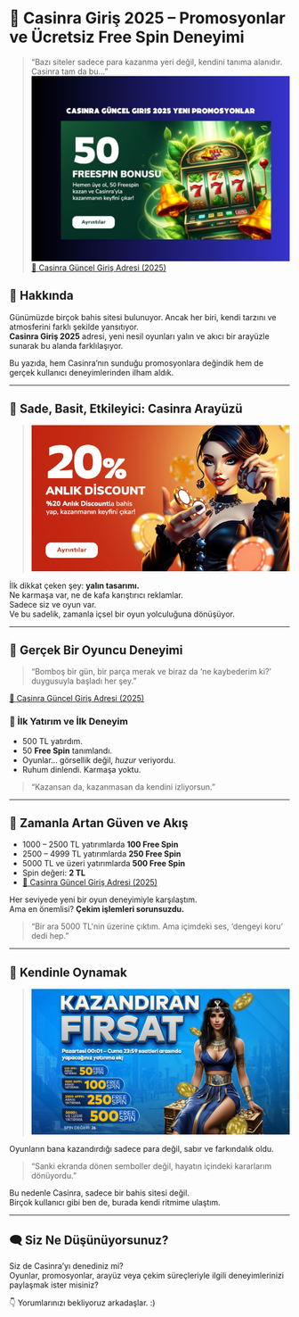 # 🎰 Casinra Giriş 2025 – Promosyonlar ve Ücretsiz Free Spin Deneyimi

> “Bazı siteler sadece para kazanma yeri değil, kendini tanıma alanıdır. Casinra tam da bu...”
>![Casinra Freespin Promosyonu](./evergreen%20(3).jpg)
> [🔗 Casinra Güncel Giriş Adresi (2025)](https://prvnu.co/Casinra)

## 📌 Hakkında

Günümüzde birçok bahis sitesi bulunuyor. Ancak her biri, kendi tarzını ve atmosferini farklı şekilde yansıtıyor.  
**Casinra Giriş 2025** adresi, yeni nesil oyunları yalın ve akıcı bir arayüzle sunarak bu alanda farklılaşıyor.

Bu yazıda, hem Casinra’nın sunduğu promosyonlara değindik hem de gerçek kullanıcı deneyimlerinden ilham aldık.

---

## 🧭 Sade, Basit, Etkileyici: Casinra Arayüzü
> ![Casinra Freespin Promosyonu](./4TwZ8PumGs9M7t1X5esMIbAwT8lHXPbIq6NnOOIA.png)
> 
İlk dikkat çeken şey: **yalın tasarımı.**  
Ne karmaşa var, ne de kafa karıştırıcı reklamlar.  
Sadece siz ve oyun var.  
Ve bu sadelik, zamanla içsel bir oyun yolculuğuna dönüşüyor.

---

## 💬 Gerçek Bir Oyuncu Deneyimi

> “Bomboş bir gün, bir parça merak ve biraz da ‘ne kaybederim ki?’ duygusuyla başladı her şey.”

[🔗 Casinra Güncel Giriş Adresi (2025)](https://prvnu.co/Casinra)

### 🎲 İlk Yatırım ve İlk Deneyim

- 500 TL yatırdım.
- 50 **Free Spin** tanımlandı.
- Oyunlar... görsellik değil, *huzur* veriyordu.
- Ruhum dinlendi. Karmaşa yoktu.

> “Kazansan da, kazanmasan da kendini izliyorsun.”

---

## 🔄 Zamanla Artan Güven ve Akış


- 1000 – 2500 TL yatırımlarda **100 Free Spin**
- 2500 – 4999 TL yatırımlarda **250 Free Spin**
- 5000 TL ve üzeri yatırımlarda **500 Free Spin**
- Spin değeri: **2 TL**
- [🔗 Casinra Güncel Giriş Adresi (2025)](https://prvnu.co/Casinra)

Her seviyede yeni bir oyun deneyimiyle karşılaştım.  
Ama en önemlisi? **Çekim işlemleri sorunsuzdu.**

> “Bir ara 5000 TL'nin üzerine çıktım. Ama içimdeki ses, ‘dengeyi koru’ dedi hep.”

---

## 🧘 Kendinle Oynamak
> ![Casinra Giriş 2025](./CrwxzAzL1zAJLZlEg7N7rwuvwvY9RGV7xpBu41cE.jpg)


Oyunların bana kazandırdığı sadece para değil, sabır ve farkındalık oldu.

> “Sanki ekranda dönen semboller değil, hayatın içindeki kararlarım dönüyordu.”

Bu nedenle Casinra, sadece bir bahis sitesi değil.  
Birçok kullanıcı gibi ben de, burada kendi ritmime ulaştım.

---

## 🗨️ Siz Ne Düşünüyorsunuz?

Siz de Casinra’yı denediniz mi?  
Oyunlar, promosyonlar, arayüz veya çekim süreçleriyle ilgili deneyimlerinizi paylaşmak ister misiniz?

👇 Yorumlarınızı bekliyoruz arkadaşlar. :)
